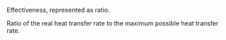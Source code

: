 Effectiveness, represented as ratio.

Ratio of the real heat transfer rate to the maximum possible heat transfer rate.
